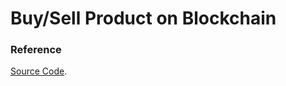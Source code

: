 #  Buy/Sell Product on Blockchain  
### Reference 
[Source Code](https://github.com/dappuniversity/marketplace).
